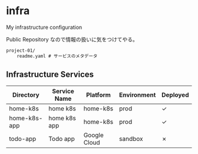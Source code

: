 # infra

My infrastructure configuration

Public Repository なので情報の扱いに気をつけてやる。

```txt
project-01/
    readme.yaml # サービスのメタデータ
```

<!-- BEGIN INFRA LIST -->
## Infrastructure Services

| Directory | Service Name | Platform | Environment | Deployed |
|-----------|--------------|----------|-------------|----------|
| home-k8s | home k8s | home-k8s | prod | ✓ |
| home-k8s-app | home k8s app | home-k8s | prod | ✓ |
| todo-app | Todo app | Google Cloud | sandbox | ✗ |
<!-- END INFRA LIST -->
